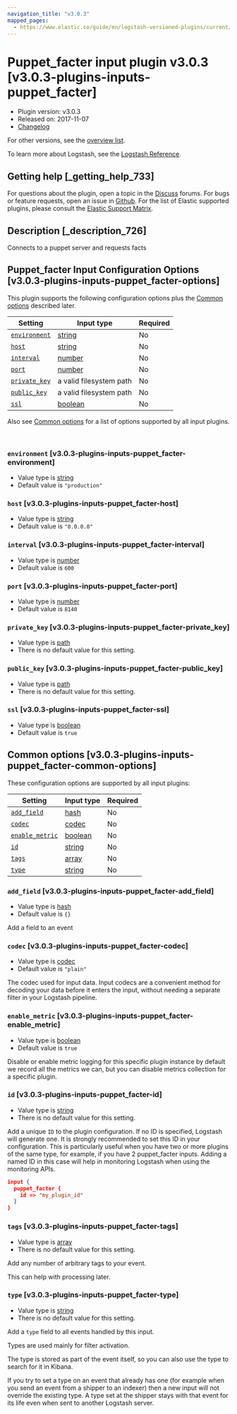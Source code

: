 ```yaml
---
navigation_title: "v3.0.3"
mapped_pages:
  - https://www.elastic.co/guide/en/logstash-versioned-plugins/current/v3.0.3-plugins-inputs-puppet_facter.html
---
```


# Puppet_facter input plugin v3.0.3 [v3.0.3-plugins-inputs-puppet_facter]


* Plugin version: v3.0.3
* Released on: 2017-11-07
* [Changelog](https://github.com/logstash-plugins/logstash-input-puppet_facter/blob/v3.0.3/CHANGELOG.md)

For other versions, see the [overview list](input-puppet_facter-index.md).

To learn more about Logstash, see the [Logstash Reference](logstash://reference/index.md).

## Getting help [_getting_help_733]

For questions about the plugin, open a topic in the [Discuss](http://discuss.elastic.co) forums. For bugs or feature requests, open an issue in [Github](https://github.com/logstash-plugins/logstash-input-puppet_facter). For the list of Elastic supported plugins, please consult the [Elastic Support Matrix](https://www.elastic.co/support/matrix#matrix_logstash_plugins).


## Description [_description_726]

Connects to a puppet server and requests facts


## Puppet_facter Input Configuration Options [v3.0.3-plugins-inputs-puppet_facter-options]

This plugin supports the following configuration options plus the [Common options](v3-0-3-plugins-inputs-puppet_facter.md#v3.0.3-plugins-inputs-puppet_facter-common-options) described later.

| Setting | Input type | Required |
| --- | --- | --- |
| [`environment`](v3-0-3-plugins-inputs-puppet_facter.md#v3.0.3-plugins-inputs-puppet_facter-environment) | [string](logstash://reference/configuration-file-structure.md#string) | No |
| [`host`](v3-0-3-plugins-inputs-puppet_facter.md#v3.0.3-plugins-inputs-puppet_facter-host) | [string](logstash://reference/configuration-file-structure.md#string) | No |
| [`interval`](v3-0-3-plugins-inputs-puppet_facter.md#v3.0.3-plugins-inputs-puppet_facter-interval) | [number](logstash://reference/configuration-file-structure.md#number) | No |
| [`port`](v3-0-3-plugins-inputs-puppet_facter.md#v3.0.3-plugins-inputs-puppet_facter-port) | [number](logstash://reference/configuration-file-structure.md#number) | No |
| [`private_key`](v3-0-3-plugins-inputs-puppet_facter.md#v3.0.3-plugins-inputs-puppet_facter-private_key) | a valid filesystem path | No |
| [`public_key`](v3-0-3-plugins-inputs-puppet_facter.md#v3.0.3-plugins-inputs-puppet_facter-public_key) | a valid filesystem path | No |
| [`ssl`](v3-0-3-plugins-inputs-puppet_facter.md#v3.0.3-plugins-inputs-puppet_facter-ssl) | [boolean](logstash://reference/configuration-file-structure.md#boolean) | No |

Also see [Common options](v3-0-3-plugins-inputs-puppet_facter.md#v3.0.3-plugins-inputs-puppet_facter-common-options) for a list of options supported by all input plugins.

 

### `environment` [v3.0.3-plugins-inputs-puppet_facter-environment]

* Value type is [string](logstash://reference/configuration-file-structure.md#string)
* Default value is `"production"`


### `host` [v3.0.3-plugins-inputs-puppet_facter-host]

* Value type is [string](logstash://reference/configuration-file-structure.md#string)
* Default value is `"0.0.0.0"`


### `interval` [v3.0.3-plugins-inputs-puppet_facter-interval]

* Value type is [number](logstash://reference/configuration-file-structure.md#number)
* Default value is `600`


### `port` [v3.0.3-plugins-inputs-puppet_facter-port]

* Value type is [number](logstash://reference/configuration-file-structure.md#number)
* Default value is `8140`


### `private_key` [v3.0.3-plugins-inputs-puppet_facter-private_key]

* Value type is [path](logstash://reference/configuration-file-structure.md#path)
* There is no default value for this setting.


### `public_key` [v3.0.3-plugins-inputs-puppet_facter-public_key]

* Value type is [path](logstash://reference/configuration-file-structure.md#path)
* There is no default value for this setting.


### `ssl` [v3.0.3-plugins-inputs-puppet_facter-ssl]

* Value type is [boolean](logstash://reference/configuration-file-structure.md#boolean)
* Default value is `true`



## Common options [v3.0.3-plugins-inputs-puppet_facter-common-options]

These configuration options are supported by all input plugins:

| Setting | Input type | Required |
| --- | --- | --- |
| [`add_field`](v3-0-3-plugins-inputs-puppet_facter.md#v3.0.3-plugins-inputs-puppet_facter-add_field) | [hash](logstash://reference/configuration-file-structure.md#hash) | No |
| [`codec`](v3-0-3-plugins-inputs-puppet_facter.md#v3.0.3-plugins-inputs-puppet_facter-codec) | [codec](logstash://reference/configuration-file-structure.md#codec) | No |
| [`enable_metric`](v3-0-3-plugins-inputs-puppet_facter.md#v3.0.3-plugins-inputs-puppet_facter-enable_metric) | [boolean](logstash://reference/configuration-file-structure.md#boolean) | No |
| [`id`](v3-0-3-plugins-inputs-puppet_facter.md#v3.0.3-plugins-inputs-puppet_facter-id) | [string](logstash://reference/configuration-file-structure.md#string) | No |
| [`tags`](v3-0-3-plugins-inputs-puppet_facter.md#v3.0.3-plugins-inputs-puppet_facter-tags) | [array](logstash://reference/configuration-file-structure.md#array) | No |
| [`type`](v3-0-3-plugins-inputs-puppet_facter.md#v3.0.3-plugins-inputs-puppet_facter-type) | [string](logstash://reference/configuration-file-structure.md#string) | No |

### `add_field` [v3.0.3-plugins-inputs-puppet_facter-add_field]

* Value type is [hash](logstash://reference/configuration-file-structure.md#hash)
* Default value is `{}`

Add a field to an event


### `codec` [v3.0.3-plugins-inputs-puppet_facter-codec]

* Value type is [codec](logstash://reference/configuration-file-structure.md#codec)
* Default value is `"plain"`

The codec used for input data. Input codecs are a convenient method for decoding your data before it enters the input, without needing a separate filter in your Logstash pipeline.


### `enable_metric` [v3.0.3-plugins-inputs-puppet_facter-enable_metric]

* Value type is [boolean](logstash://reference/configuration-file-structure.md#boolean)
* Default value is `true`

Disable or enable metric logging for this specific plugin instance by default we record all the metrics we can, but you can disable metrics collection for a specific plugin.


### `id` [v3.0.3-plugins-inputs-puppet_facter-id]

* Value type is [string](logstash://reference/configuration-file-structure.md#string)
* There is no default value for this setting.

Add a unique `ID` to the plugin configuration. If no ID is specified, Logstash will generate one. It is strongly recommended to set this ID in your configuration. This is particularly useful when you have two or more plugins of the same type, for example, if you have 2 puppet_facter inputs. Adding a named ID in this case will help in monitoring Logstash when using the monitoring APIs.

```json
input {
  puppet_facter {
    id => "my_plugin_id"
  }
}
```


### `tags` [v3.0.3-plugins-inputs-puppet_facter-tags]

* Value type is [array](logstash://reference/configuration-file-structure.md#array)
* There is no default value for this setting.

Add any number of arbitrary tags to your event.

This can help with processing later.


### `type` [v3.0.3-plugins-inputs-puppet_facter-type]

* Value type is [string](logstash://reference/configuration-file-structure.md#string)
* There is no default value for this setting.

Add a `type` field to all events handled by this input.

Types are used mainly for filter activation.

The type is stored as part of the event itself, so you can also use the type to search for it in Kibana.

If you try to set a type on an event that already has one (for example when you send an event from a shipper to an indexer) then a new input will not override the existing type. A type set at the shipper stays with that event for its life even when sent to another Logstash server.



